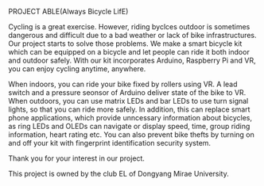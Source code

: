 PROJECT ABLE(Always Bicycle LifE)

Cycling is a great exercise. However, riding byclces outdoor is sometimes dangerous and difficult due to a bad weather or lack of bike infrastructures. Our project starts to solve those problems. We make a smart bicycle kit which can be equipped on a bicycle and let people can ride it both indoor and outdoor safely. With our kit incorporates Arduino, Raspberry Pi and VR, you can enjoy cycling anytime, anywhere.

When indoors, you can ride your bike fixed by rollers using VR. A lead switch and a pressure seonsor of Arduino deliver state of the bike to VR. When outdoors, you can use matrix LEDs and bar LEDs to use turn signal lights, so that you can ride more safely. In addition, this can replace smart phone applications, which provide unncessary information about bicycles, as ring LEDs and OLEDs can navigate or display speed, time, group riding information, heart rating etc. You can also prevent bike thefts by turning on and off your kit with fingerprint identification security system.

Thank you for your interest in our project.


This project is owned by the club EL of Dongyang Mirae University.


